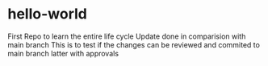# hello-world
First Repo to learn the entire life cycle
Update done in comparision with main branch
This is to test if the changes can be reviewed and commited to main branch latter with approvals

